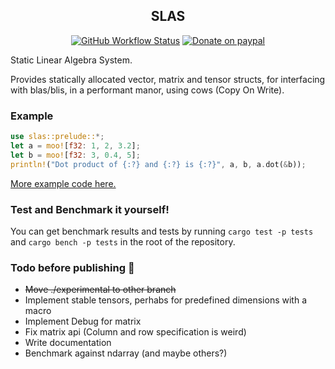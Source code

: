 <div align="center">

## SLAS

[![GitHub Workflow Status](https://img.shields.io/github/workflow/status/unic0rn9k/slas/Tests?label=tests&style=flat-square)](https://github.com/unic0rn9k/slas/actions/workflows/rust.yml)
[![Donate on paypal](https://img.shields.io/badge/paypal-donate-1?style=flat-square&logo=paypal&color=blue)](https://www.paypal.com/paypalme/unic0rn9k/5usd)

</div>

Static Linear Algebra System.

Provides statically allocated vector, matrix and tensor structs, for interfacing with blas/blis, in a performant manor, using cows (Copy On Write).

### Example
```rust
use slas::prelude::*;
let a = moo![f32: 1, 2, 3.2];
let b = moo![f32: 3, 0.4, 5];
println!("Dot product of {:?} and {:?} is {:?}", a, b, a.dot(&b));
```
[More example code here.](https://github.com/unic0rn9k/slas/blob/master/tests/src/main.rs)

### Test and Benchmark it yourself!
You can get benchmark results and tests by running
`cargo test -p tests` and `cargo bench -p tests`
in the root of the repository.

### Todo before publishing 🎉
- ~~Move ./experimental to other branch~~
- Implement stable tensors, perhabs for predefined dimensions with a macro
- Implement Debug for matrix
- Fix matrix api (Column and row specification is weird)
- Write documentation
- Benchmark against ndarray (and maybe others?)
